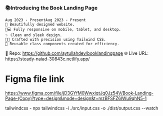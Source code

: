
 ### 📚Introducing the Book Landing Page
    
    Aug 2023 - PresentAug 2023 - Present
    🌟 Beautifully designed website.
    📱💻 Fully responsive on mobile, tablet, and desktop.
    ✨ Clean and sleek design.
    🎨🚀 Crafted with precision using Tailwind CSS.
    🔧 Reusable class components created for efficiency.

🔗 Repo: https://github.com/aytullahdev/booklandingpage
🌐 Live URL: https://steady-naiad-30843c.netlify.app/

# Figma file link
https://www.figma.com/file/jD3GYfM0WwxiqtJq0Jz54V/Book-Landing-Page-(Copy)?type=design&mode=design&t=mzBFSFZ6lWu9qhN5-1

tailwindcss - npx tailwindcss -i ./src/input.css -o ./dist/output.css --watch
